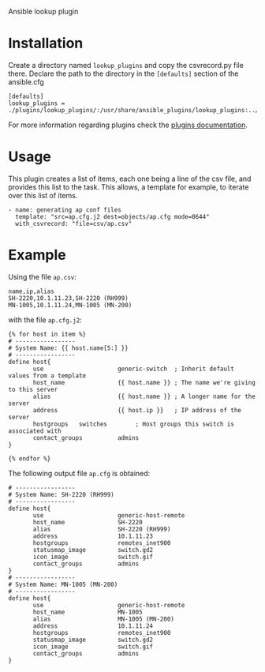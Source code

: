 Ansible lookup plugin

# Installation

Create a directory named <code>lookup\_plugins</code> and copy the csvrecord.py file there.  Declare the path to the directory in the <code>[defaults]</code> section of the ansible.cfg

```
[defaults]
lookup_plugins = ./plugins/lookup_plugins/:/usr/share/ansible_plugins/lookup_plugins:../lookup_plugins:./lookup_plugins
```

For more information regarding plugins check the [plugins documentation](http://docs.ansible.com/ansible/developing_plugins.html).

# Usage

This plugin creates a list of items, each one being a line of the csv file, and provides this list to the task. This allows, a template for example, to iterate over this list of items.

```
- name: generating ap conf files 
  template: "src=ap.cfg.j2 dest=objects/ap.cfg mode=0644"
  with_csvrecord: "file=csv/ap.csv"
```

# Example

Using the file <code>ap.csv</code>:

```
name,ip,alias
SH-2220,10.1.11.23,SH-2220 (RH999)
MN-1005,10.1.11.24,MN-1005 (MN-200)
```

with the file <code>ap.cfg.j2</code>:

```
{% for host in item %}
# -----------------
# System Name: {{ host.name[5:] }}
# -----------------
define host{
       use                     generic-switch  ; Inherit default values from a template
       host_name               {{ host.name }} ; The name we're giving to this server
       alias                   {{ host.name }} ; A longer name for the server
       address                 {{ host.ip }}   ; IP address of the server
       hostgroups   switches        ; Host groups this switch is associated with
       contact_groups          admins
}

{% endfor %}
```

The following output file <code>ap.cfg</code> is obtained:

```
# -----------------
# System Name: SH-2220 (RH999)
# -----------------
define host{
       use                     generic-host-remote
       host_name               SH-2220
       alias                   SH-2220 (RH999)
       address                 10.1.11.23   
       hostgroups              remotes_inet900
       statusmap_image         switch.gd2
       icon_image              switch.gif
       contact_groups          admins
}
# -----------------
# System Name: MN-1005 (MN-200)
# -----------------
define host{
       use                     generic-host-remote  
       host_name               MN-1005 
       alias                   MN-1005 (MN-200) 
       address                 10.1.11.24   
       hostgroups              remotes_inet900
       statusmap_image         switch.gd2
       icon_image              switch.gif
       contact_groups          admins
}
```

